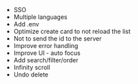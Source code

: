 - SSO
- Multiple languages
- Add .env
- Optimize create card to not reload the list
- Not to send the id to the server
- Improve error handling
- Improve UI - auto focus
- Add search/filter/order
- Infinity scroll
- Undo delete